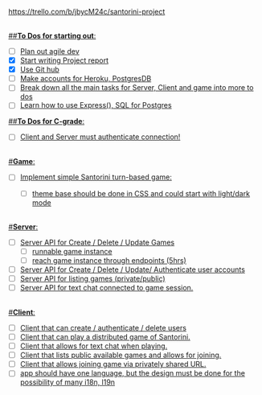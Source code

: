 https://trello.com/b/jbycM24c/santorini-project <br>
<a href src="http://note.ly/#" link="_blank"><br>

##**To Dos for starting out**:
- [ ] Plan out agile dev
- [X] Start writing Project report
- [X] Use Git hub
- [ ] Make accounts for Heroku, PostgresDB
- [ ] Break down all the main tasks for Server, Client and game into more to dos
- [ ] Learn how to use Express(), SQL for Postgres

##**To Dos for C-grade**:
- [ ] Client and Server must authenticate connection!


<br>#**Game**:
  - [ ] Implement simple Santorini turn-based game:
    - [ ] theme base should be done in CSS and could start with light/dark mode


<br>#**Server**:
  - [ ] Server API for Create / Delete / Update Games
    - [ ] runnable game instance
    - [ ] reach game instance through endpoints (5hrs)
    
  - [ ] Server API for Create / Delete / Update/ Authenticate user accounts
  - [ ] Server API for listing games  (private/public)
  - [ ] Server API for text chat connected to game session.
  
<br>#**Client**:
  - [ ] Client that can create / authenticate / delete users
  - [ ] Client that can play a distributed game of Santorini.
  - [ ] Client that allows for text chat when playing.
  - [ ] Client that lists public available games and allows for joining.
  - [ ] Client that allows joining game via privately shared URL.
  - [ ] app should have one language, but the design must be done for the possibility of many i18n, l19n
